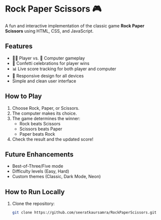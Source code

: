 # Rock Paper Scissors 🎮

A fun and interactive implementation of the classic game **Rock Paper Scissors** using HTML, CSS, and JavaScript.

## Features
- 🧑‍💻 Player vs. 🤖 Computer gameplay
- 🎉 Confetti celebrations for player wins
- 📊 Live score tracking for both player and computer
- 📱 Responsive design for all devices
- Simple and clean user interface

## How to Play
1. Choose Rock, Paper, or Scissors.
2. The computer makes its choice.
3. The game determines the winner:
   - Rock beats Scissors
   - Scissors beats Paper
   - Paper beats Rock
4. Check the result and the updated score!

## Future Enhancements
- Best-of-Three/Five mode
- Difficulty levels (Easy, Hard)
- Custom themes (Classic, Dark Mode, Neon)

## How to Run Locally
1. Clone the repository:
   ```bash
   git clone https://github.com/seeratkaursamra/RockPaperScissors.git
